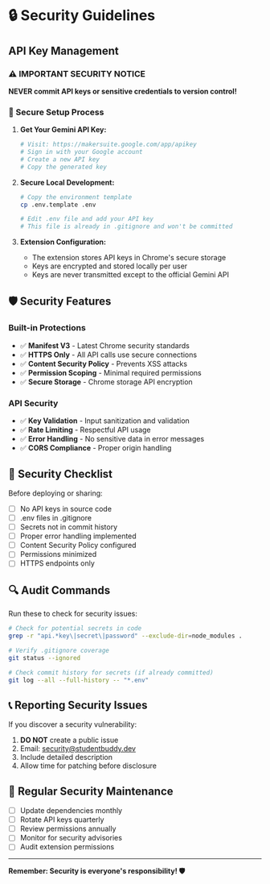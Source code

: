 # 🔒 Security Guidelines

## API Key Management

### ⚠️ IMPORTANT SECURITY NOTICE
**NEVER commit API keys or sensitive credentials to version control!**

### 🔑 Secure Setup Process

1. **Get Your Gemini API Key:**
   ```bash
   # Visit: https://makersuite.google.com/app/apikey
   # Sign in with your Google account
   # Create a new API key
   # Copy the generated key
   ```

2. **Secure Local Development:**
   ```bash
   # Copy the environment template
   cp .env.template .env
   
   # Edit .env file and add your API key
   # This file is already in .gitignore and won't be committed
   ```

3. **Extension Configuration:**
   - The extension stores API keys in Chrome's secure storage
   - Keys are encrypted and stored locally per user
   - Keys are never transmitted except to the official Gemini API

## 🛡️ Security Features

### Built-in Protections
- ✅ **Manifest V3** - Latest Chrome security standards
- ✅ **HTTPS Only** - All API calls use secure connections
- ✅ **Content Security Policy** - Prevents XSS attacks
- ✅ **Permission Scoping** - Minimal required permissions
- ✅ **Secure Storage** - Chrome storage API encryption

### API Security
- ✅ **Key Validation** - Input sanitization and validation
- ✅ **Rate Limiting** - Respectful API usage
- ✅ **Error Handling** - No sensitive data in error messages
- ✅ **CORS Compliance** - Proper origin handling

## 🚨 Security Checklist

Before deploying or sharing:

- [ ] No API keys in source code
- [ ] .env files in .gitignore
- [ ] Secrets not in commit history
- [ ] Proper error handling implemented
- [ ] Content Security Policy configured
- [ ] Permissions minimized
- [ ] HTTPS endpoints only

## 🔍 Audit Commands

Run these to check for security issues:

```bash
# Check for potential secrets in code
grep -r "api.*key\|secret\|password" --exclude-dir=node_modules .

# Verify .gitignore coverage
git status --ignored

# Check commit history for secrets (if already committed)
git log --all --full-history -- "*.env"
```

## 📞 Reporting Security Issues

If you discover a security vulnerability:

1. **DO NOT** create a public issue
2. Email: security@studentbuddy.dev
3. Include detailed description
4. Allow time for patching before disclosure

## 🔄 Regular Security Maintenance

- [ ] Update dependencies monthly
- [ ] Rotate API keys quarterly
- [ ] Review permissions annually
- [ ] Monitor for security advisories
- [ ] Audit extension permissions

---

**Remember: Security is everyone's responsibility! 🛡️**

